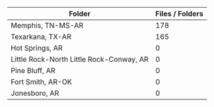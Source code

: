 | Folder                                   |   Files / Folders |
|------------------------------------------|-------------------|
| Memphis, TN-MS-AR                        |               178 |
| Texarkana, TX-AR                         |               165 |
| Hot Springs, AR                          |                 0 |
| Little Rock-North Little Rock-Conway, AR |                 0 |
| Pine Bluff, AR                           |                 0 |
| Fort Smith, AR-OK                        |                 0 |
| Jonesboro, AR                            |                 0 |